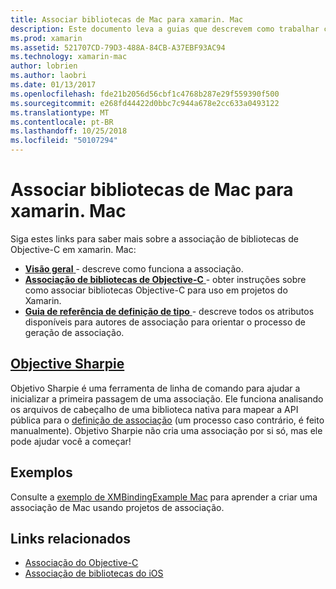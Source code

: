 ```yaml
---
title: Associar bibliotecas de Mac para xamarin. Mac
description: Este documento leva a guias que descrevem como trabalhar com associações do Objective-C em um aplicativo xamarin. Mac, incluindo Sharpie objetivo e o código de exemplo.
ms.prod: xamarin
ms.assetid: 521707CD-79D3-488A-84CB-A37EBF93AC94
ms.technology: xamarin-mac
author: lobrien
ms.author: laobri
ms.date: 01/13/2017
ms.openlocfilehash: fde21b2056d56cbf1c4768b287e29f559390f500
ms.sourcegitcommit: e268fd44422d0bbc7c944a678e2cc633a0493122
ms.translationtype: MT
ms.contentlocale: pt-BR
ms.lasthandoff: 10/25/2018
ms.locfileid: "50107294"
---
```

# <a name="binding-mac-libraries-for-xamarinmac"></a>Associar bibliotecas de Mac para xamarin. Mac

Siga estes links para saber mais sobre a associação de bibliotecas de Objective-C em xamarin. Mac:

- [**Visão geral** ](~/cross-platform/macios/binding/overview.md) -
  descreve como funciona a associação.
- [**Associação de bibliotecas de Objective-C** ](~/cross-platform/macios/binding/objective-c-libraries.md) -
  obter instruções sobre como associar bibliotecas Objective-C para uso em projetos do Xamarin.
- [**Guia de referência de definição de tipo** ](~/cross-platform/macios/binding/binding-types-reference.md) -
  descreve todos os atributos disponíveis para autores de associação para orientar o processo de geração de associação.

## <a name="objective-sharpiecross-platformmaciosbindingobjective-sharpieindexmd"></a>[Objective Sharpie](~/cross-platform/macios/binding/objective-sharpie/index.md)

Objetivo Sharpie é uma ferramenta de linha de comando para ajudar a inicializar a primeira passagem de uma associação.
Ele funciona analisando os arquivos de cabeçalho de uma biblioteca nativa para mapear a API pública para o [definição de associação](~/cross-platform/macios/binding/binding-types-reference.md) (um processo caso contrário, é feito manualmente). Objetivo Sharpie não cria uma associação por si só, mas ele pode ajudar você a começar!

## <a name="examples"></a>Exemplos

Consulte a [exemplo de XMBindingExample Mac](https://github.com/xamarin/mac-samples/tree/master/XMBindingExample) para aprender a criar uma associação de Mac usando projetos de associação.

## <a name="related-links"></a>Links relacionados

- [Associação do Objective-C](~/cross-platform/macios/binding/index.md)
- [Associação de bibliotecas do iOS](~/ios/platform/binding-objective-c/index.md)
